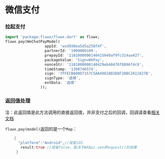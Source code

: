 # 微信支付


### 拉起支付
 
```dart
import 'package:fluwx/fluwx.dart' as fluwx;
fluwx.pay(WeChatPayModel(
                  appId: 'wxd930ea5d5a258f4f', 
                  partnerId: '1900000109',
                  prepayId: '1101000000140415649af9fc314aa427',
                  packageValue: 'Sign=WXPay',
                  nonceStr: '1101000000140429eb40476f8896f4c9',
                  timeStamp: '1398746574',
                  sign: '7FFECB600D7157C5AA49810D2D8F28BC2811827B',
                  signType: '选填',
                  extData: '选填'
                ));
```
### 返回值处理
注：此返回值是此方法调用的直接返回值，并非支付之后的回调，回调请查看[相关文档](./RESPONSE.md)

 `fluwx.pay(model)`返回的是一个`Map`：
```dart
    {
      "platform":"Android",//或者iOS
       result:true //或者false，取决于WXApi.sendRequest()的结果
     }
```
  
